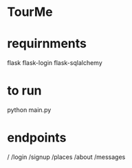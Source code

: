 # TourMe

# requirnments 
flask
flask-login
flask-sqlalchemy

# to run 
python main.py

# endpoints
/
/login
/signup
/places
/about
/messages